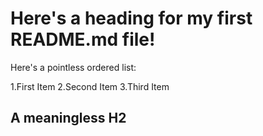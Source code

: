 # Here's a heading for my first README.md file!

Here's a pointless ordered list:

1.First Item
2.Second Item
3.Third Item

## A meaningless H2
